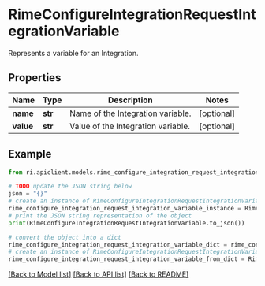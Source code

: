 # RimeConfigureIntegrationRequestIntegrationVariable

Represents a variable for an Integration.

## Properties

Name | Type | Description | Notes
------------ | ------------- | ------------- | -------------
**name** | **str** | Name of the Integration variable. | [optional] 
**value** | **str** | Value of the Integration variable. | [optional] 

## Example

```python
from ri.apiclient.models.rime_configure_integration_request_integration_variable import RimeConfigureIntegrationRequestIntegrationVariable

# TODO update the JSON string below
json = "{}"
# create an instance of RimeConfigureIntegrationRequestIntegrationVariable from a JSON string
rime_configure_integration_request_integration_variable_instance = RimeConfigureIntegrationRequestIntegrationVariable.from_json(json)
# print the JSON string representation of the object
print(RimeConfigureIntegrationRequestIntegrationVariable.to_json())

# convert the object into a dict
rime_configure_integration_request_integration_variable_dict = rime_configure_integration_request_integration_variable_instance.to_dict()
# create an instance of RimeConfigureIntegrationRequestIntegrationVariable from a dict
rime_configure_integration_request_integration_variable_from_dict = RimeConfigureIntegrationRequestIntegrationVariable.from_dict(rime_configure_integration_request_integration_variable_dict)
```
[[Back to Model list]](../README.md#documentation-for-models) [[Back to API list]](../README.md#documentation-for-api-endpoints) [[Back to README]](../README.md)

